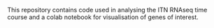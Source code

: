 This repository contains code used in analysing the ITN RNAseq time course and a colab notebook for visualisation of genes of interest.
